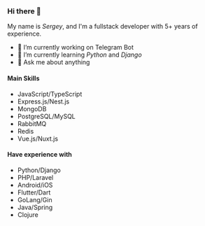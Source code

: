 ### Hi there 👋

My name is _Sergey_, and I'm a fullstack developer with 5+ years of experience.

- 🔭 I’m currently working on Telegram Bot
- 🌱 I’m currently learning _Python_ and _Django_
- 💬 Ask me about anything

#### Main Skills

- JavaScript/TypeScript
- Express.js/Nest.js
- MongoDB
- PostgreSQL/MySQL
- RabbitMQ
- Redis
- Vue.js/Nuxt.js

#### Have experience with

- Python/Django
- PHP/Laravel
- Android/iOS
- Flutter/Dart
- GoLang/Gin
- Java/Spring
- Clojure
